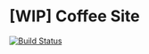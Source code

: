 # [WIP] Coffee Site

[![Build Status](https://travis-ci.org/etsauer/coffee-site.svg?branch=master)](https://travis-ci.org/etsauer/coffee-site)
